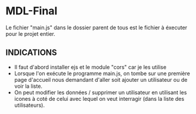 # MDL-Final

Le fichier "main.js" dans le dossier parent de tous est le fichier à éxecuter pour le projet entier.

## INDICATIONS

- Il faut d'abord installer ejs et le module "cors" car je les utilise
- Lorsque l'on exécute le programme main.js, on tombe sur une première page d'accueil nous demandant d'aller soit ajouter un utilisateur ou de voir la liste.
- On peut modifier les données / supprimer un utilisateur en utilisant les icones à coté de celui avec lequel on veut interragir (dans la liste des utilisateurs).